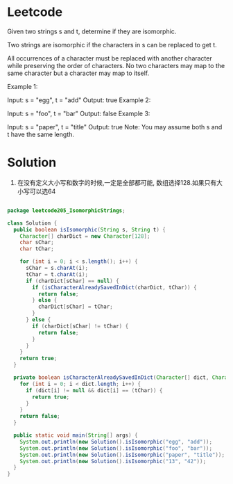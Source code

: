 # Leetcode

Given two strings s and t, determine if they are isomorphic.

Two strings are isomorphic if the characters in s can be replaced to get t.

All occurrences of a character must be replaced with another character while preserving the order of characters. No two characters may map to the same character but a character may map to itself.

Example 1:

Input: s = "egg", t = "add"
Output: true
Example 2:

Input: s = "foo", t = "bar"
Output: false
Example 3:

Input: s = "paper", t = "title"
Output: true
Note:
You may assume both s and t have the same length.


# Solution

1. 在没有定义大小写和数字的时候,一定是全部都可能, 数组选择128.如果只有大小写可以选64

```java

package leetcode205_IsomorphicStrings;

class Solution {
  public boolean isIsomorphic(String s, String t) {
    Character[] charDict = new Character[128];
    char sChar;
    char tChar;

    for (int i = 0; i < s.length(); i++) {
      sChar = s.charAt(i);
      tChar = t.charAt(i);
      if (charDict[sChar] == null) {
        if (isCharacterAlreadySavedInDict(charDict, tChar)) {
          return false;
        } else {
          charDict[sChar] = tChar;
        }
      } else {
        if (charDict[sChar] != tChar) {
          return false;
        }
      }
    }
    return true;
  }

  private boolean isCharacterAlreadySavedInDict(Character[] dict, Character tChar) {
    for (int i = 0; i < dict.length; i++) {
      if (dict[i] != null && dict[i] == (tChar)) {
        return true;
      }
    }
    return false;
  }

  public static void main(String[] args) {
    System.out.println(new Solution().isIsomorphic("egg", "add"));
    System.out.println(new Solution().isIsomorphic("foo", "bar"));
    System.out.println(new Solution().isIsomorphic("paper", "title"));
    System.out.println(new Solution().isIsomorphic("13", "42"));
  }
}

```
